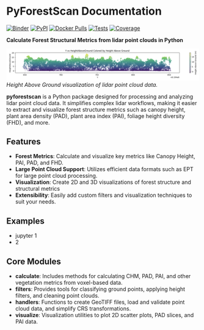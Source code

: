 # PyForestScan Documentation

[![Binder](https://mybinder.org/badge_logo.svg)](https://mybinder.org/v2/gh/iosefa/PyForestScan/HEAD?labpath=docs%2Fexamples%2Fgetting-started.ipynb)
[![PyPI](https://img.shields.io/pypi/v/PyForestScan.svg)](https://pypi.org/project/PyForestScan/)
[![Docker Pulls](https://badgen.net/docker/pulls/iosefa/pyforestscan?icon=docker&label=pulls&cache=0)](https://hub.docker.com/r/iosefa/pyforestscan)
[![Tests](https://img.shields.io/github/actions/workflow/status/iosefa/PyForestScan/main.yml?branch=main)](https://github.com/iosefa/PyForestScan/actions/workflows/main.yml)
[![Coverage](https://img.shields.io/codecov/c/github/iosefa/PyForestScan/main)](https://codecov.io/gh/iosefa/PyForestScan)

**Calculate Forest Structural Metrics from lidar point clouds in Python**

![Height Above Ground visualization of lidar point cloud data](images/hag.png)
*Height Above Ground visualization of lidar point cloud data.*

**pyforestscan** is a Python package designed for processing
and analyzing lidar point cloud data. It simplifies complex lidar
workflows, making it easier to extract and visualize forest structure
metrics such as canopy height, plant area density (PAD), plant area index (PAI), foliage height diversity (FHD), and more.

## Features

- **Forest Metrics**: Calculate and visualize key metrics like Canopy Height, PAI, PAD, and FHD.
- **Large Point Cloud Support**: Utilizes efficient data formats such as EPT for large point cloud processing.
- **Visualization**: Create 2D and 3D visualizations of forest structure and structural metrics
- **Extensibility**: Easily add custom filters and visualization techniques to suit your needs.

## Examples

- jupyter 1
- 2

## Core Modules

-   **calculate**: Includes methods for calculating CHM, PAD, PAI, and
    other vegetation metrics from voxel-based data.
-   **filters**: Provides tools for classifying ground points, applying
    height filters, and cleaning point clouds.
-   **handlers**: Functions to create GeoTIFF files, load and validate
    point cloud data, and simplify CRS transformations.
-   **visualize**: Visualization utilities to plot 2D scatter plots, PAD
    slices, and PAI data.
